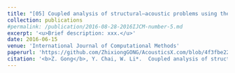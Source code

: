 ```yaml
---
title: "[05] Coupled analysis of structural–acoustic problems using the cell-Based smoothed three-node Mindlin plate element"
collection: publications
#permalink: /publication/2016-08-28-2016IJCM-number-5.md
excerpt: '<u>Brief description: xxx.</u>'
date: 2016-06-15
venue: 'International Journal of Computational Methods'
paperurl: 'https://github.com/ZhixiongGONG/AcousticsX.com/blob/4f3fbe22a89b51ca612d0173c4e33fcc6e7ccb48/files/Journal_02_2016IJCM.pdf'
citation: '<b>Z. Gong</b>, Y. Chai, W. Li*.  Coupled analysis of structural–acoustic problems using the cell-Based smoothed three-node Mindlin plate element. <i>International Journal of Computational Methods</i> 13(2), 1640007, (2016).'
---
```

